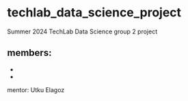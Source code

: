 # techlab_data_science_project
Summer 2024 TechLab Data Science group 2 project

members:
-
-
-

mentor:
Utku Elagoz
